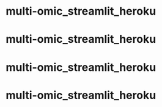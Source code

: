 # multi-omic_streamlit_heroku
# multi-omic_streamlit_heroku
# multi-omic_streamlit_heroku
# multi-omic_streamlit_heroku
